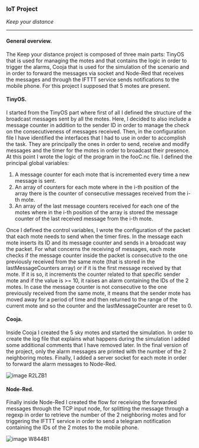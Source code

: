 ### IoT Project
*Keep your distance*
***
#### General overview.
The Keep your distance project is composed of three main parts: TinyOS that is used for managing the motes and that contains the logic in order to trigger the
alarms, Cooja that is used for the simulation of the scenario and in order to forward the messages via socket and Node-Red that receives the messages and
through the IFTTT service sends notifications to the mobile phone. For this project I supposed that 5 motes are present.

#### TinyOS.
I started from the TinyOS part where first of all I defined the structure of the broadcast messages sent by all the motes. Here, I decided to also include a
message counter in addition to the sender ID in order to manage the check on the consecutiveness of messages received. Then, in the configuration file I have
identified the interfaces that I had to use in order to accomplish the task. They are principally the ones in order to send, receive and modify messages and the
timer for the motes in order to broadcast their presence.  
At this point I wrote the logic of the program in the fooC.nc file. I defined the principal global variables:
1. A message counter for each mote that is incremented every time a new message is sent.
2. An array of counters for each mote where in the i-th position of the array there is the counter of consecutive messages received from the i-th mote.
3. An array of the last message counters received for each one of the motes where in the i-th position of the array is stored the message counter of the last received message from the i-th mote.

Once I defined the control variables, I wrote the configuration of the packet that each mote needs to send when the timer fires. In the message each mote inserts its ID and its message counter and sends in a broadcast way the packet. For what concerns the receiving of messages, each mote checks if the message counter inside the packet is consecutive to the one previously received from the same mote (that is stored in the lastMessageCounters array) or if it is the first message received by that mote. If it is so, it increments the counter related to that specific sender mote and if the value is >= 10, it raises an alarm containing the IDs of the 2 motes. In case the message counter is not consecutive to the one previously received from the same mote, it means that the sender mote has moved away for a period of time and then returned to the range of the current mote and so the counter and the lastMessageCounter are reset to 0.

#### Cooja.
Inside Cooja I created the 5 sky motes and started the simulation. In order to create the log file that explains what happens during the simulation I added some additional comments that I have removed later. In the final version of the project, only the alarm messages are printed with the number of the 2 neighboring motes.  Finally, I added a server socket for each mote in order to forward the alarm messages to Node-Red.

![image R2LZB1](https://user-images.githubusercontent.com/48442855/139580376-fc542801-774f-401c-b45c-12552b6f933e.png)

#### Node-Red.
Finally inside Node-Red I created the flow for receiving the forwarded messages through the TCP input node, for splitting the message through a regexp in order to retrieve the number of the 2 neighboring motes and for triggering the IFTTT service in order to send a telegram notification containing the IDs of the 2 motes to the mobile phone.

![image W844B1](https://user-images.githubusercontent.com/48442855/139580392-15397b9e-c5d1-49af-9900-8cf4b079a290.png)
